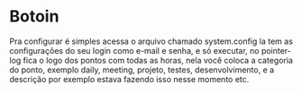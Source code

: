 # Botoin
Pra configurar é simples acessa o arquivo chamado system.config la tem as configurações do seu login como e-mail e senha, e só executar, no pointer-log fica o logo dos pontos com todas as horas, nela você coloca a categoria do ponto, exemplo daily, meeting, projeto, testes, desenvolvimento, e a descrição por exemplo estava fazendo isso nesse momento etc.

